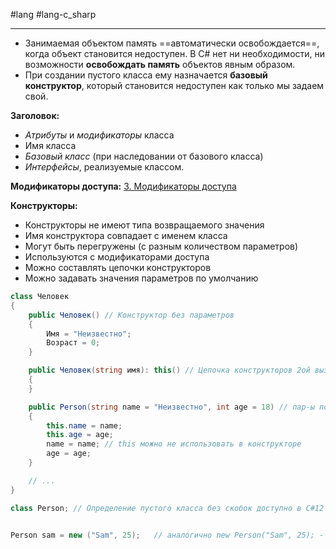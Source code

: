#lang #lang-c_sharp 

---
- Занимаемая объектом память ==автоматически освобождается==, когда объект становится недоступен. В C# нет ни необходимости, ни возможности **освобождать память** объектов явным образом.
- При создании пустого класса ему назначается **базовый конструктор**, который становится недоступен как только мы задаем свой.

**Заголовок:**
- *Атрибуты* и *модификаторы* класса
- Имя класса
- *Базовый класс* (при наследовании от базового класса)
- *Интерфейсы*, реализуемые классом.

**Модификаторы доступа:**
[3. Модификаторы доступа](1.%20Languages/C-sharp/0.%20Введение/1.%20Области%20видимости/3.%20Модификаторы%20доступа.md)

**Конструкторы:**
- Конструкторы не имеют типа возвращаемого значения
- Имя конструктора совпадает с именем класса
- Могут быть перегружены (с разным количеством параметров)
- Используются с модификаторами доступа
- Можно составлять цепочки конструкторов
- Можно задавать значения параметров по умолчанию

```csharp
class Человек
{
    public Человек() // Конструктор без параметров
    {
        Имя = "Неизвестно";
        Возраст = 0;
    }

    public Человек(string имя): this() // Цепочка конструкторов 2ой вызывает сначала 1ый и потом добавляет свою логику
    {
    }

    public Person(string name = "Неизвестно", int age = 18) // пар-ы по умолчанию
    {
        this.name = name;
        this.age = age;
        name = name; // this можно не использовать в конструкторе
        age = age;
    }

    // ...
}

class Person; // Определение пустого класса без скобок доступно в C#12


Person sam = new ("Sam", 25);   // аналогично new Person("Sam", 25); - упрощенная инициализация экземпляра C#9
```
